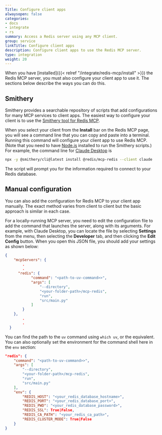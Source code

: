 ```yaml
---
Title: Configure client apps
alwaysopen: false
categories:
- docs
- integrate
- rs
summary: Access a Redis server using any MCP client.
group: service
linkTitle: Configure client apps
description: Configure client apps to use the Redis MCP server.
type: integration
weight: 20
---
```


When you have [installed]({{< relref "/integrate/redis-mcp/install" >}})
the Redis MCP server, you must also configure your client app to use it.
The sections below describe the ways you can do this.

## Smithery

Smithery provides a searchable repository of scripts that add configurations
for many MCP services to client apps.
The easiest way to configure your client is to use the
[Smithery tool for Redis MCP](https://smithery.ai/server/@redis/mcp-redis).

When you select your client from the **Install** bar on the Redis MCP page,
you will see a command line that you can copy and paste into a terminal.
Running this command will configure your client app to use Redis MCP. (Note
that you need to have [Node.js](https://nodejs.org/en) installed to run
the Smithery scripts.) For example, the command line for
[Claude Desktop](https://claude.ai/download) is

```bash
npx -y @smithery/cli@latest install @redis/mcp-redis --client claude
```

The script will prompt you for the information required to connect to
your Redis database.

## Manual configuration

You can also add the configuration for Redis MCP to your client app
manually. The exact method varies from client to client but the
basic approach is similar in each case.

For a locally-running MCP server, you need to edit the configuration
file to add the command that launches the server, along with its
arguments. For example, with Claude Desktop, you can locate the
file by selecting **Settings** from the menu, then selecting the
**Developer** tab, and then clicking the **Edit Config** button.
When you open this JSON file, you should add your settings as
shown below:

```json
{
    "mcpServers": {
        .
        .
      "redis": {
            "command": "<path-to-uv-command>>",
            "args": [
                "--directory",
                "<your-folder-path>/mcp-redis",
                "run",
                "src/main.py"
            ]
        }
    },
        .
        .
  }
```

You can find the path to the `uv` command using `which uv`, or
the equivalent. You can also optionally set the environment for
the command shell here in the `env` section:

```json
"redis": {
    "command": "<path-to-uv-command>>",
    "args": [
        "--directory",
        "<your-folder-path>/mcp-redis",
        "run",
        "src/main.py"
    ],
    "env": {
        "REDIS_HOST": "<your_redis_database_hostname>",
        "REDIS_PORT": "<your_redis_database_port>",
        "REDIS_PWD": "<your_redis_database_password>",
        "REDIS_SSL": True|False,
        "REDIS_CA_PATH": "<your_redis_ca_path>",
        "REDIS_CLUSTER_MODE": True|False
    }
}
```


